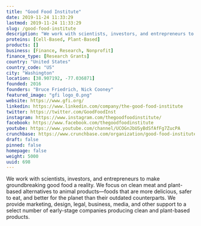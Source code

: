 ```yaml
---
title: "Good Food Institute"
date: 2019-11-24 11:33:29
lastmod: 2019-11-24 11:33:29
slug: /good-food-institute
description: "We work with scientists, investors, and entrepreneurs to make groundbreaking good food a reality. We focus on clean meat and plant-based alternatives to animal products—foods that are more delicious, safer to eat, and better for the planet than their outdated counterparts. We provide marketing, design, legal, business, media, and other support to a select number of early-stage companies producing clean and plant-based products."
proteins: [Cell-Based, Plant-Based]
products: []
business: [Finance, Research, Nonprofit]
finance_type: [Research Grants]
country: "United States"
country_code: "US"
city: "Washington"
location: [38.907192, -77.036871]
founded: 2016
founders: "Bruce Friedrich, Nick Cooney"
featured_image: "gfi logo_0.png"
website: https://www.gfi.org/
linkedin: https://www.linkedin.com/company/the-good-food-institute
twitter: https://twitter.com/GoodFoodInst
instagram: https://www.instagram.com/thegoodfoodinstitute/
facebook: https://www.facebook.com/thegoodfoodinstitute
youtube: https://www.youtube.com/channel/UCOGnJbUSyBdSfAfFg7ZucPA
crunchbase: https://www.crunchbase.com/organization/good-food-institute
draft: false
pinned: false
homepage: false
weight: 5000
uuid: 698
---
```

We work with scientists, investors, and entrepreneurs to make groundbreaking good food a reality. We focus on clean meat and plant-based alternatives to animal products—foods that are more delicious, safer to eat, and better for the planet than their outdated counterparts. We provide marketing, design, legal, business, media, and other support to a select number of early-stage companies producing clean and plant-based products.
